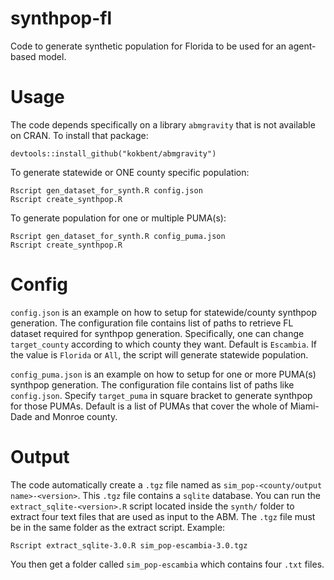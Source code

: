 # synthpop-fl
Code to generate synthetic population for Florida to be used for an agent-based model.

# Usage
The code depends specifically on a library `abmgravity` that is not available on CRAN. To install that package:
```
devtools::install_github("kokbent/abmgravity")
```

To generate statewide or ONE county specific population:
```
Rscript gen_dataset_for_synth.R config.json
Rscript create_synthpop.R
```

To generate population for one or multiple PUMA(s):
```
Rscript gen_dataset_for_synth.R config_puma.json
Rscript create_synthpop.R
```

# Config
`config.json` is an example on how to setup for statewide/county synthpop generation. The configuration file contains list of paths to retrieve FL dataset required for synthpop generation. Specifically, one can change `target_county` according to which county they want. Default is `Escambia`. If the value is `Florida` or `All`, the script will generate statewide population.

`config_puma.json` is an example on how to setup for one or more PUMA(s) synthpop generation. The configuration file contains list of paths like `config.json`. Specify `target_puma` in square bracket to generate synthpop for those PUMAs. Default is a list of PUMAs that cover the whole of Miami-Dade and Monroe county.

# Output
The code automatically create a `.tgz` file named as `sim_pop-<county/output name>-<version>`. This `.tgz` file contains a `sqlite` database. You can run the `extract_sqlite-<version>.R` script located inside the `synth/` folder to extract four text files that are used as input to the ABM. The `.tgz` file must be in the same folder as the extract script. Example:
```
Rscript extract_sqlite-3.0.R sim_pop-escambia-3.0.tgz
```
You then get a folder called `sim_pop-escambia` which contains four `.txt` files.
